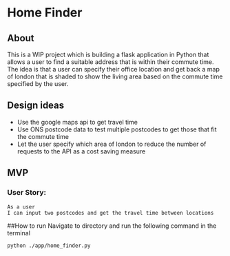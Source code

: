 # Home Finder

## About
This is a WIP project which is building a flask application in Python that allows a user to find a suitable address 
that is within their commute time. The idea is that a user can specify their office location and get back a map of london
that is shaded to show the living area based on the commute time specified by the user.

## Design ideas
- Use the google maps api to get travel time 
- Use ONS postcode data to test multiple postcodes to get those that fit the commute time
- Let the user specify which area of london to reduce the number of requests to the API as a cost saving measure


## MVP 
### User Story:
```
As a user
I can input two postcodes and get the travel time between locations
``` 

##How to run
Navigate to directory and run the following command in the terminal
```bash
python ./app/home_finder.py
```